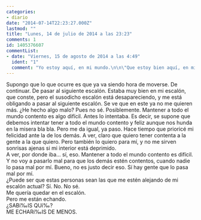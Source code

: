 ```yaml
---
categories:
- diario
date: "2014-07-14T22:23:27.000Z"
lastmod: ""
title: "Lunes, 14 de julio de 2014 a las 23:23"
comments: 1
id: 1405376607
commentList:
- date: "Viernes, 15 de agosto de 2014 a las 4:49"
  ident: "1"
  comment: "Yo estoy aquí, en mi mundo.\n\n\"Que estoy bien aquí, en mi nube azul... todo es como yo lo he inventado\"."
---
```


Supongo que lo que ocurre es que ya va siendo hora de moverse. De continuar. De pasar al siguiente escalón. Estaba muy bien en mi escalón, que conste, pero el susodicho escalón está desapareciendo, y me está obligando a pasar al siguiente escalón. Se ve que en este ya no me quieren más. ¿He hecho algo malo? Pues no sé. Posiblemente. Mantener a todo el mundo contento es algo difícil. Antes lo intentaba. Es decir, se supone que debemos intentar tener a todo el mundo contento y feliz aunque nos hunda en la misera bla bla. Pero me da igual, ya paso. Hace tiempo que prioricé mi felicidad ante la de los demás. A ver, claro que quiero tener contenta a la gente a la que quiero. Pero también lo quiero para mí, y no me sirven sonrisas ajenas si mi interior está deprimido.  
A ver, por donde iba... sí, eso. Mantener a todo el mundo contento es difícil. Y no voy a pasarlo mal para que los demás estén contentos, cuando nadie lo pasa mal por mí. Bueno, no es justo decir eso. Sí hay gente que lo pasa mal por mí.   
¿Puede ser que estas personas sean las que me estén alejando de mi escalón actual? Sí. No. No sé.   
Me quería quedar en el escalón.  
Pero me están echando.  
¿SABí‰IS QUí‰?  
ME ECHARí‰IS DE MENOS.